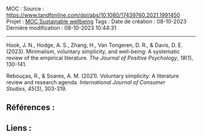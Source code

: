 MOC		: 
Source	: https://www.tandfonline.com/doi/abs/10.1080/17439760.2021.1991450
Projet	: [MOC Sustainable wellbeing](Projects/Ecovillage%20research/MOC%20Sustainable%20wellbeing.md)
Tags	:
Date de création : 08-10-2023
Dernière modification : 08-10-2023 10:44:31

---
Hook, J. N., Hodge, A. S., Zhang, H., Van Tongeren, D. R., & Davis, D. E. (2023). Minimalism, voluntary simplicity, and well-being: A systematic review of the empirical literature. _The Journal of Positive Psychology_, _18_(1), 130-141.

Rebouças, R., & Soares, A. M. (2021). Voluntary simplicity: A literature review and research agenda. _International Journal of Consumer Studies_, _45_(3), 303-319.

## Références : 



## Liens :